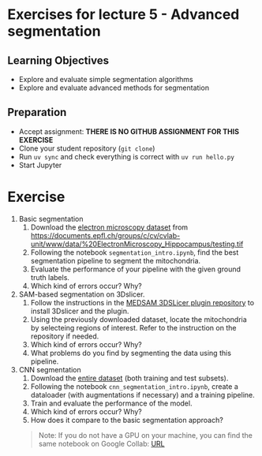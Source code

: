 # Exercises for lecture 5 - Advanced segmentation

## Learning Objectives
- Explore and evaluate simple segmentation algorithms
- Explore and evaluate advanced methods for segmentation

## Preparation
- Accept assignment: **THERE IS NO GITHUB ASSIGNMENT FOR THIS EXERCISE**
- Clone your student repository (```git clone```)
- Run `uv sync` and check everything is correct with `uv run hello.py`
- Start Jupyter


# Exercise
1. Basic segmentation
    1. Download the [electron microscopy dataset](https://www.epfl.ch/labs/cvlab/data/data-em/) from https://documents.epfl.ch/groups/c/cv/cvlab-unit/www/data/%20ElectronMicroscopy_Hippocampus/testing.tif
    2. Following the notebook `segmentation_intro.ipynb`, find the best segmentation pipeline to segment the mitochondria. 
    3. Evaluate the performance of your pipeline with the given ground truth labels.
    4. Which kind of errors occur? Why?
2. SAM-based segmentation on 3Dslicer.
    1. Follow the instructions in the [MEDSAM 3DSLicer plugin repository](https://github.com/bowang-lab/MedSAMSlicer?tab=readme-ov-file) to install 3Dslicer and the plugin.
    2. Using the previously downloaded dataset, locate the mitochondria by selecteing regions of interest. Refer to the instruction on the repository if needed. 
    3. Which kind of errors occur? Why?
    4. What problems do you find by segmenting the data using this pipeline.
3. CNN segmentation
    1. Download the [entire dataset](https://www.epfl.ch/labs/cvlab/data/data-em/) (both training and test subsets). 
    2. Following the notebook `cnn_segmentation_intro.ipynb`, create a dataloader (with augmentations if necessary) and a training pipeline.
    3. Train and evaluate the performance of the model.
    4. Which kind of errors occur? Why? 
    5. How does it compare to the basic segmentation approach?
    > Note: If you do not have a GPU on your machine, you can find the same notebook on Google Collab: [URL](https://colab.research.google.com/github/qubvel/segmentation_models.pytorch/blob/main/examples/binary_segmentation_intro.ipynb)
